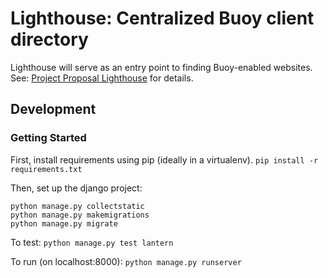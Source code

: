 # Lighthouse: Centralized Buoy client directory
Lighthouse will serve as an entry point to finding Buoy-enabled websites. See: [Project Proposal Lighthouse](https://github.com/betterangels/better-angels/wiki/Project-Proposal-Lighthouse) for details.

## Development
### Getting Started
First, install requirements using pip (ideally in a virtualenv).
`pip install -r requirements.txt`

Then, set up the django project:
```
python manage.py collectstatic
python manage.py makemigrations
python manage.py migrate
```

To test: `python manage.py test lantern`

To run (on localhost:8000): `python manage.py runserver`
